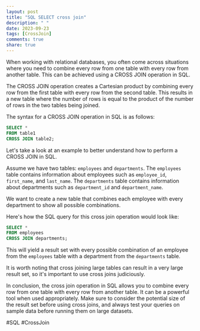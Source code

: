 ```yaml
---
layout: post
title: "SQL SELECT cross join"
description: " "
date: 2023-09-23
tags: [CrossJoin]
comments: true
share: true
---
```


When working with relational databases, you often come across situations where you need to combine every row from one table with every row from another table. This can be achieved using a CROSS JOIN operation in SQL.

The CROSS JOIN operation creates a Cartesian product by combining every row from the first table with every row from the second table. This results in a new table where the number of rows is equal to the product of the number of rows in the two tables being joined.

The syntax for a CROSS JOIN operation in SQL is as follows:

```sql
SELECT *
FROM table1
CROSS JOIN table2;
```

Let's take a look at an example to better understand how to perform a CROSS JOIN in SQL.

Assume we have two tables: `employees` and `departments`. The `employees` table contains information about employees such as `employee_id`, `first_name`, and `last_name`. The `departments` table contains information about departments such as `department_id` and `department_name`.

We want to create a new table that combines each employee with every department to show all possible combinations.

Here's how the SQL query for this cross join operation would look like:

```sql
SELECT *
FROM employees
CROSS JOIN departments;
```

This will yield a result set with every possible combination of an employee from the `employees` table with a department from the `departments` table.

It is worth noting that cross joining large tables can result in a very large result set, so it's important to use cross joins judiciously.

In conclusion, the cross join operation in SQL allows you to combine every row from one table with every row from another table. It can be a powerful tool when used appropriately. Make sure to consider the potential size of the result set before using cross joins, and always test your queries on sample data before running them on large datasets.

#SQL #CrossJoin